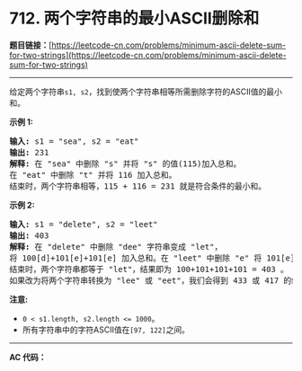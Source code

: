 # 712. 两个字符串的最小ASCII删除和

**题目链接：**[https://leetcode-cn.com/problems/minimum-ascii-delete-sum-for-two-strings](https://leetcode-cn.com/problems/minimum-ascii-delete-sum-for-two-strings)

---

<div class="content__1Y2H">
 <div class="notranslate">
  <p>给定两个字符串<code>s1, s2</code>，找到使两个字符串相等所需删除字符的ASCII值的最小和。</p> 
  <p><strong>示例 1:</strong></p> 
  <pre class="language-text"><strong>输入:</strong> s1 = "sea", s2 = "eat"
<strong>输出:</strong> 231
<strong>解释:</strong> 在 "sea" 中删除 "s" 并将 "s" 的值(115)加入总和。
在 "eat" 中删除 "t" 并将 116 加入总和。
结束时，两个字符串相等，115 + 116 = 231 就是符合条件的最小和。
</pre> 
  <p><strong>示例&nbsp;2:</strong></p> 
  <pre class="language-text"><strong>输入:</strong> s1 = "delete", s2 = "leet"
<strong>输出:</strong> 403
<strong>解释:</strong> 在 "delete" 中删除 "dee" 字符串变成 "let"，
将 100[d]+101[e]+101[e] 加入总和。在 "leet" 中删除 "e" 将 101[e] 加入总和。
结束时，两个字符串都等于 "let"，结果即为 100+101+101+101 = 403 。
如果改为将两个字符串转换为 "lee" 或 "eet"，我们会得到 433 或 417 的结果，比答案更大。
</pre> 
  <p><strong>注意:</strong></p> 
  <ul> 
   <li><code>0 &lt; s1.length, s2.length &lt;= 1000</code>。</li> 
   <li>所有字符串中的字符ASCII值在<code>[97, 122]</code>之间。</li> 
  </ul> 
 </div>
</div>

---

**AC 代码：**

```java

```